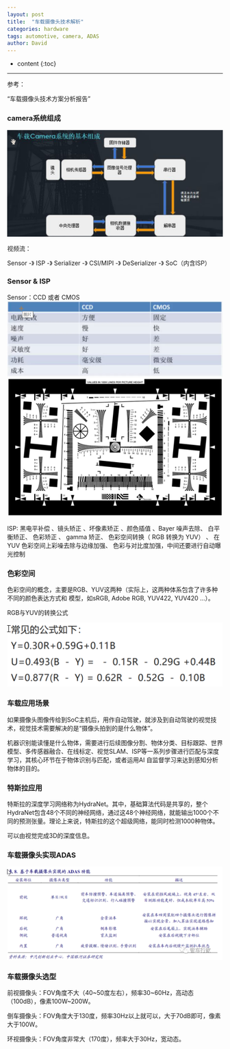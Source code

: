 ```yaml
---
layout: post
title:  "车载摄像头技术解析"
categories: hardware
tags: automotive, camera, ADAS
author: David
---
```


* content
{:toc}

---

参考：

“车载摄像头技术方案分析报告”

### camera系统组成
![车载camera系统组成](https://github.com/titron/titron.github.io/raw/master/img/2023-02-08-automotive_camera_arch.png)

视频流：

Sensor -》 ISP -》 Serializer -》 CSI/MIPI -》 DeSerializer -》 SoC（内含ISP）

### Sensor & ISP
Sensor：CCD 或者 CMOS
![CCD vs CMOS](https://github.com/titron/titron.github.io/raw/master/img/2023-02-08-automotive_camera_ccd_cmos.png)
![ISO12233分辨率测试卡(标准型)](https://github.com/titron/titron.github.io/raw/master/img/2023-02-08-automotive_camera_res_card.jpg)

ISP: 黑电平补偿 、镜头矫正 、坏像素矫正 、颜色插值 、Bayer 噪声去除、 白平衡矫正、 色彩矫正 、 gamma 矫正、
色彩空间转换（ RGB 转换为 YUV） 、 在 YUV 色彩空间上彩噪去除与边缘加强、 色彩与对比度加强，中间还要进行自动曝光控制

### 色彩空间
色彩空间的概念，主要是RGB、YUV这两种（实际上，这两种体系包含了许多种不同的颜色表达方式和
模型，如sRGB, Adobe RGB, YUV422, YUV420 …）。

RGB与YUV的转换公式

![RGB->YUV](https://github.com/titron/titron.github.io/raw/master/img/2023-02-08-automotive_camera_rgb2yuv.png)

### 车载应用场景
如果摄像头图像传给到SoC主机后，用作自动驾驶，就涉及到自动驾驶的视觉技术，视觉技术需要解决的是“摄像头拍到的是什么物体”。

机器识别能读懂是什么物体，需要进行后续图像分割、物体分类、目标跟踪、世界模型、多传感器融合、在线标定、视觉SLAM、ISP等一系列步骤进行匹配与深度学习，其核心环节在于物体识别与匹配，或者运用AI 自监督学习来达到感知分析物体的目的。

### 特斯拉应用
特斯拉的深度学习网络称为HydraNet。其中，基础算法代码是共享的，整个HydraNet包含48个不同的神经网络，通过这48个神经网络，就能输出1000个不同的预测张量。理论上来说，特斯拉的这个超级网络，能同时检测1000种物体。

可以由视觉完成3D的深度信息。
### 车载摄像头实现ADAS
![camera to ADAS](https://github.com/titron/titron.github.io/raw/master/img/2023-02-08-automotive_camera_adas.png)

### 车载摄像头选型
前视摄像头：FOV角度不大（40~50度左右），频率30~60Hz，高动态（100dB），像素100W~200W。

倒车摄像头：FOV角度大于130度，频率30Hz以上就可以，大于70dB即可，像素大于100W。

环视摄像头：FOV角度非常大（170度），频率大于30Hz，宽动态。



